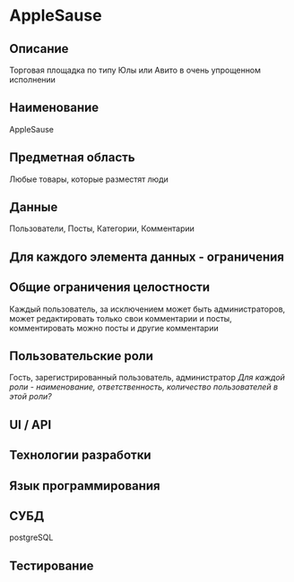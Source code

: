 # AppleSause

## Описание
Торговая площадка по типу Юлы или Авито в очень упрощенном исполнении
## Наименование
AppleSause
## Предметная область
Любые товары, которые разместят люди
## Данные
Пользователи, Посты, Категории, Комментарии
## Для каждого элемента данных - ограничения
## Общие ограничения целостности
Каждый пользователь, за исключением может быть администраторов, может редактировать только свои комментарии и посты, комментировать можно посты и другие комментарии
## Пользовательские роли
Гость, зарегистрированный пользователь, администратор
_Для каждой роли - наименование, ответственность, количество пользователей в этой роли?_
## UI / API 
## Технологии разработки
## Язык программирования
## СУБД
postgreSQL
## Тестирование
